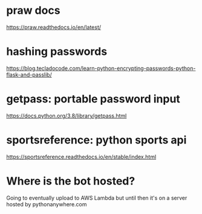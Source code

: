 # praw docs

https://praw.readthedocs.io/en/latest/

# hashing passwords

https://blog.tecladocode.com/learn-python-encrypting-passwords-python-flask-and-passlib/

# getpass: portable password input

https://docs.python.org/3.8/library/getpass.html

# sportsreference: python sports api

https://sportsreference.readthedocs.io/en/stable/index.html

# Where is the bot hosted?
Going to eventually upload to AWS Lambda but until then it's on a server hosted by pythonanywhere.com
